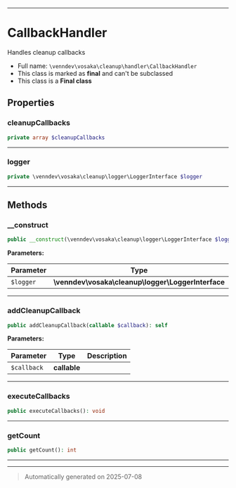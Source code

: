 ***

# CallbackHandler

Handles cleanup callbacks



* Full name: `\venndev\vosaka\cleanup\handler\CallbackHandler`
* This class is marked as **final** and can't be subclassed
* This class is a **Final class**



## Properties


### cleanupCallbacks



```php
private array $cleanupCallbacks
```






***

### logger



```php
private \venndev\vosaka\cleanup\logger\LoggerInterface $logger
```






***

## Methods


### __construct



```php
public __construct(\venndev\vosaka\cleanup\logger\LoggerInterface $logger): mixed
```








**Parameters:**

| Parameter | Type | Description |
|-----------|------|-------------|
| `$logger` | **\venndev\vosaka\cleanup\logger\LoggerInterface** |  |





***

### addCleanupCallback



```php
public addCleanupCallback(callable $callback): self
```








**Parameters:**

| Parameter | Type | Description |
|-----------|------|-------------|
| `$callback` | **callable** |  |





***

### executeCallbacks



```php
public executeCallbacks(): void
```












***

### getCount



```php
public getCount(): int
```












***


***
> Automatically generated on 2025-07-08
